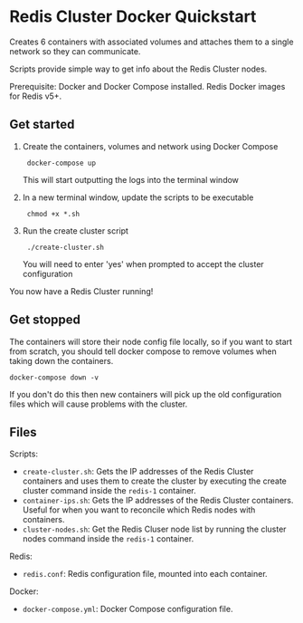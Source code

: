 # Redis Cluster Docker Quickstart

Creates 6 containers with associated volumes and attaches them to a single network so they can communicate.

Scripts provide simple way to get info about the Redis Cluster nodes.

Prerequisite: Docker and Docker Compose installed. Redis Docker images for Redis v5+.

## Get started

1. Create the containers, volumes and network using Docker Compose

        docker-compose up
   
   This will start outputting the logs into the terminal window

2. In a new terminal window, update the scripts to be executable

        chmod +x *.sh
        
3. Run the create cluster script

        ./create-cluster.sh
   
   You will need to enter 'yes' when prompted to accept the cluster configuration

You now have a Redis Cluster running!

## Get stopped

The containers will store their node config file locally, so if you want to start from scratch, you should tell docker compose to remove volumes when taking down the containers.

    docker-compose down -v
    
If you don't do this then new containers will pick up the old configuration files which will cause problems with the cluster.

## Files

Scripts:
- `create-cluster.sh`: Gets the IP addresses of the Redis Cluster containers and uses them to create the cluster by executing the create cluster command inside the `redis-1` container.
- `container-ips.sh`: Gets the IP addresses of the Redis Cluster containers. Useful for when you want to reconcile which Redis nodes with containers.
- `cluster-nodes.sh`: Get the Redis Cluser node list by running the cluster nodes command inside the `redis-1` container.

Redis:
- `redis.conf`: Redis configuration file, mounted into each container.

Docker:
- `docker-compose.yml`: Docker Compose configuration file.
